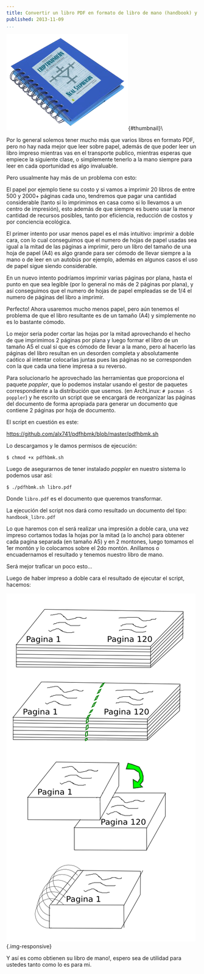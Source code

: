 ```yaml
---
title: Convertir un libro PDF en formato de libro de mano (handbook) y ahorrar papel
published: 2013-11-09
...
```


![](/img/handbook/thumbnail.png){#thumbnail}\

Por lo general solemos tener mucho más que varios libros en formato PDF, pero no
hay nada mejor que leer sobre papel, además de que poder leer un libro impreso
mientras vas en el transporte publico, mientras esperas que empiece la siguiente
clase, o simplemente tenerlo a la mano siempre para leer en cada oportunidad es
algo invaluable.

Pero usualmente hay más de un problema con esto:

El papel por ejemplo tiene su costo y si vamos a imprimir 20 libros de entre 500
y 2000+ páginas cada uno, tendremos que pagar una cantidad considerable (tanto
si lo imprimimos en casa como si lo llevamos a un centro de impresión), esto
además de que siempre es bueno usar la menor cantidad de recursos posibles,
tanto por eficiencia, reducción de costos y por conciencia ecológica.

<!--more-->

El primer intento por usar menos papel es el más intuitivo: imprimir a doble
cara, con lo cual conseguimos que el numero de hojas de papel usadas sea igual a
la mitad de las páginas a imprimir, pero un libro del tamaño de una hoja de
papel (A4) es algo grande para ser cómodo de llevar siempre a la mano o de leer
en un autobús por ejemplo, además en algunos casos el uso de papel sigue siendo
considerable.

En un nuevo intento podríamos imprimir varias páginas por plana, hasta el punto
en que sea legible (por lo general no más de 2 páginas por plana), y así
conseguimos que el numero de hojas de papel empleadas se de 1/4 el numero de
páginas del libro a imprimir.

Perfecto! Ahora usaremos mucho menos papel, pero aún tenemos el problema de que
el libro resultante es de un tamaño (A4) y simplemente no es lo bastante cómodo.

Lo mejor seria poder cortar las hojas por la mitad aprovechando el hecho de que
imprimimos 2 páginas por plana y luego formar el libro de un tamaño A5 el cual
si que es cómodo de llevar a la mano, pero al hacerlo las páginas del libro
resultan en un desorden completa y absolutamente caótico al intentar colocarlas
juntas pues las páginas no se corresponden con la que cada una tiene impresa a
su reverso.

Para solucionarlo he aprovechado las herramientas que proporciona el paquete
*poppler*, que lo podemos instalar usando el gestor de paquetes correspondiente
a la distribución que usemos. (en ArchLinux: `# pacman -S poppler`) y he escrito
un script que se encargará de reorganizar las páginas del documento de forma
apropiada para generar un documento que contiene 2 páginas por hoja de
documento.

El script en cuestión es este:

https://github.com/alx741/pdfhbmk/blob/master/pdfhbmk.sh

Lo descargamos y le damos permisos de ejecución:

    $ chmod +x pdfhbmk.sh

Luego de asegurarnos de tener instalado *poppler* en nuestro sistema lo podemos
usar así:

    $ ./pdfhbmk.sh libro.pdf

Donde `libro.pdf` es el documento que queremos transformar.

La ejecución del script nos dará como resultado un documento del tipo:
`handbook_libro.pdf`

Lo que haremos con el será realizar una impresión a doble cara, una vez impreso
cortamos todas la hojas por la mitad (a lo ancho) para obtener cada pagina
separada (en tamaño A5) y en 2 montones, luego tomamos el 1er montón y lo
colocamos sobre el 2do montón. Anillamos o encuadernamos el resultado y tenemos
nuestro libro de mano.

Será mejor traficar un poco esto...

Luego de haber impreso a doble cara el resultado de ejecutar el script, hacemos:

![](/img/handbook/shot1.png){.img-responsive}

Y así es como obtienen su libro de mano!, espero sea de utilidad para ustedes
tanto como lo es para mi.
